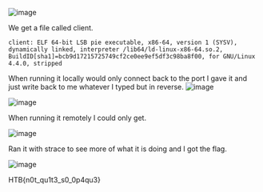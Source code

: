 
![image](https://user-images.githubusercontent.com/80063008/144765958-176f1736-eec0-484f-a542-53430820f88f.png)

We get a file called client.
```
client: ELF 64-bit LSB pie executable, x86-64, version 1 (SYSV), dynamically linked, interpreter /lib64/ld-linux-x86-64.so.2, BuildID[sha1]=bcb9d17215725749cf2ce0ee9ef5df3c98ba8f00, for GNU/Linux 4.4.0, stripped
```
When running it locally would only connect back to the port I gave it and just write back to me whatever I typed but in reverse.
![image](https://user-images.githubusercontent.com/80063008/144765980-58b87af1-9f7c-42c5-8cbe-8d24bf65e417.png)

![image](https://user-images.githubusercontent.com/80063008/144765970-8656dc45-64d3-455a-91f8-7ea1de4e0d26.png)


When running it remotely I could only get.

![image](https://user-images.githubusercontent.com/80063008/144765974-ee1ea3e0-24be-4ba5-aca8-ca4fbfce2329.png)


Ran it with strace to see more of what it is doing and I got the flag.

![image](https://user-images.githubusercontent.com/80063008/144766006-a3260555-8570-4524-99d2-8383027e8fb6.png)


HTB{n0t_qu1t3_s0_0p4qu3}

